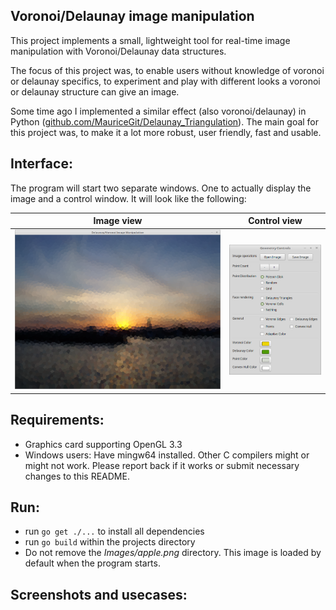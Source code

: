## Voronoi/Delaunay image manipulation

This project implements a small, lightweight tool for real-time image manipulation with Voronoi/Delaunay data structures.

The focus of this project was, to enable users without knowledge of voronoi or delaunay specifics, to experiment and play with different looks a voronoi or delaunay structure can give an image.

Some time ago I implemented a similar effect (also voronoi/delaunay) in Python ([github.com/MauriceGit/Delaunay_Triangulation](https://github.com/MauriceGit/Delaunay_Triangulation)). The main goal for this project was, to make it a lot more robust, user friendly, fast and usable.

## Interface:

The program will start two separate windows. One to actually display the image and a control window. It will look like the following:

Image view             |  Control view
:-------------------------:|:-------------------------:
![Image view](Screenshots/voronoi_sunset.png)  |  ![Controls](Screenshots/controls.png)

## Requirements:

- Graphics card supporting OpenGL 3.3
- Windows users: Have mingw64 installed. Other C compilers might or might not work. Please report back if it works or submit necessary changes to this README.

## Run:

- run ```go get ./...``` to install all dependencies
- run ```go build``` within the projects directory
- Do not remove the _Images/apple.png_ directory. This image is loaded by default when the program starts.

## Screenshots and usecases:
